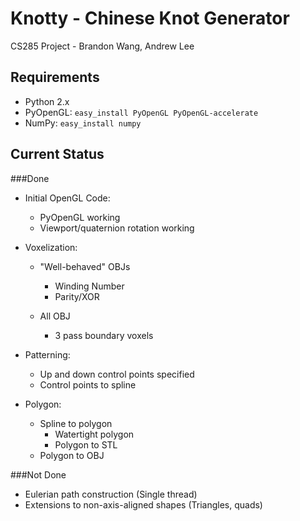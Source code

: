 # Knotty - Chinese Knot Generator
CS285 Project - Brandon Wang, Andrew Lee

## Requirements
* Python 2.x
* PyOpenGL:
`easy_install PyOpenGL PyOpenGL-accelerate`
* NumPy:
`easy_install numpy`

## Current Status
###Done
* Initial OpenGL Code:
  * PyOpenGL working
  * Viewport/quaternion rotation working

* Voxelization:

  * "Well-behaved" OBJs
    * Winding Number
    * Parity/XOR

  * All OBJ
    * 3 pass boundary voxels

* Patterning:
  * Up and down control points specified
  * Control points to spline

* Polygon:
  * Spline to polygon
	* Watertight polygon
	* Polygon to STL
  * Polygon to OBJ

###Not Done
* Eulerian path construction (Single thread)
* Extensions to non-axis-aligned shapes (Triangles, quads)
